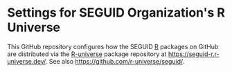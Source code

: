 # Settings for SEGUID Organization's R Universe

This GitHub repository configures how the SEGUID [R] packages on
GitHub are distributed via the [R-universe] package repository at
<https://seguid-r.r-universe.dev/>.  See also
<https://github.com/r-universe/seguid/>.

[R]: https://www.r-project.org/
[R-universe]: https://r-universe.dev/
